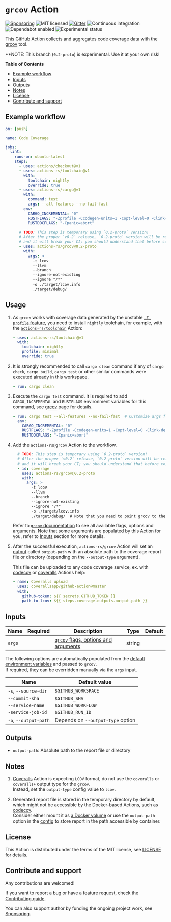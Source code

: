# `grcov` Action

[![Sponsoring](https://img.shields.io/badge/Support%20it-Say%20%22Thank%20you!%22-blue)](https://actions-rs.github.io/#sponsoring)
![MIT licensed](https://img.shields.io/badge/license-MIT-blue.svg)
[![Gitter](https://badges.gitter.im/actions-rs/community.svg)](https://gitter.im/actions-rs/community)
![Continuous integration](https://github.com/actions-rs/grcov/workflows/Continuous%20integration/badge.svg)
![Dependabot enabled](https://api.dependabot.com/badges/status?host=github&repo=actions-rs/grcov)
![Experimental status](https://img.shields.io/badge/status-experimental-yellow.svg)

This GitHub Action collects and aggregates code coverage data with the
[grcov](https://github.com/mozilla/grcov) tool.

**NOTE: This branch (`0.2-proto`) is experimental. Use it at your own risk!

**Table of Contents**

* [Example workflow](#example-workflow)
* [Inputs](#inputs)
* [Outputs](#outputs)
* [Notes](#notes)
* [License](#license)
* [Contribute and support](#contribute-and-support)

## Example workflow

```yaml
on: [push]

name: Code Coverage

jobs:
  lint:
    runs-on: ubuntu-latest
    steps:
      - uses: actions/checkout@v1
      - uses: actions-rs/toolchain@v1
        with:
          toolchain: nightly
          override: true
      - uses: actions-rs/cargo@v1
        with:
          command: test
          args: --all-features --no-fail-fast
        env:
          CARGO_INCREMENTAL: "0"
          RUSTFLAGS: "-Zprofile -Ccodegen-units=1 -Copt-level=0 -Clink-dead-code -Coverflow-checks=off -Zpanic_abort_tests -Cpanic=abort"
          RUSTDOCFLAGS: "-Cpanic=abort"

      # TODO: This step is temporary using `0.2-proto` version!
      # After the proper `v0.2` release, `0.2-proto` version will be removed
      # and it will break your CI; you should understand that before copying it.
      - uses: actions-rs/grcov@0.2-proto
        with:
          args: >
            -t lcov
            --llvm
            --branch
            --ignore-not-existing
            --ignore "/*"
            -o ./target/lcov.info
            ./target/debug/
```

## Usage

1. As `grcov` works with coverage data generated by the unstable [`-Z profile` feature](https://github.com/rust-lang/rust/issues/42524),
    you need to install `nightly` toolchain, for example,
    with the [`actions-rs/toolchain`](https://github.com/actions-rs/toolchain) Action:
    
    ```yaml
    - uses: actions-rs/toolchain@v1
      with:
        toolchain: nightly
        profile: minimal
        override: true
    ```

2. It is strongly recommended to call `cargo clean` command
    if any of `cargo check`, `cargo build`, `cargo test`
    or other similar commands were executed already in this workspace.

    ```yaml
    - run: cargo clean
    ```

3. Execute the `cargo test` command.
    It is required to add `CARGO_INCREMENTAL` and `RUSTFLAGS` environment variables
    for this command, see [grcov](https://github.com/mozilla/grcov) page for details.

    ```yaml
    - run: cargo test --all-features --no-fail-fast  # Customize args for your own needs
      env:
        CARGO_INCREMENTAL: "0"
        RUSTFLAGS: "-Zprofile -Ccodegen-units=1 -Copt-level=0 -Clink-dead-code -Coverflow-checks=off -Zpanic_abort_tests -Cpanic=abort"
        RUSTDOCFLAGS: "-Cpanic=abort"
    ```

4. Add the `actions-rs@grcov` Action to the workflow.

    ```yaml
      # TODO: This step is temporary using `0.2-proto` version!
      # After the proper `v0.2` release, `0.2-proto` version will be removed
      # and it will break your CI; you should understand that before copying it.
      - id: coverage
        uses: actions-rs/grcov@0.2-proto
        with:
          args: >
            -t lcov
            --llvm
            --branch
            --ignore-not-existing
            --ignore "/*"
            -o ./target/lcov.info
            ./target/debug/  # Note that you need to point grcov to the target directory with build artifacts
    ```
   
   Refer to [`grcov` documentation](https://github.com/mozilla/grcov#man-grcov)
   to see all available flags, options and arguments.
   Note that some arguments are populated by this Action for you,
   refer to [Inputs](#inputs) section for more details.

5. After the successful execution, `actions-rs/grcov` Action
    will set an [output](https://help.github.com/en/actions/building-actions/metadata-syntax-for-github-actions#outputs) called `output-path`
    with an absolute path to the coverage report file
    or directory (depending on the `--output-type` argument).

    This file can be uploaded to any code coverage service,
    ex. with [codecov](https://github.com/marketplace/actions/codecov) or [coveralls](https://github.com/marketplace/actions/coveralls-github-action) Actions help:

    ```yaml
    - name: Coveralls upload
      uses: coverallsapp/github-action@master
      with:
        github-token: ${{ secrets.GITHUB_TOKEN }}
        path-to-lcov: ${{ steps.coverage.outputs.output-path }}
    ```

## Inputs

| Name   | Required | Description                                                                      | Type   | Default |
| ------ | :------: | -------------------------------------------------------------------------------- | ------ | --------|
| `args` |          | [`grcov` flags, options and arguments](https://github.com/mozilla/grcov#man-grcov) | string |         |

The following options are automatically populated from the
[default environment variables](https://help.github.com/en/actions/configuring-and-managing-workflows/using-environment-variables#default-environment-variables)
and passed to `grcov`.\
If required, they can be overridden manually via the `args` input.

| Name                  | Default value                     |
| --------------------- | --------------------------------- |
| `-s`, `--source-dir`  | `$GITHUB_WORKSPACE`               |
| `--commit-sha`        | `$GITHUB_SHA`                     |
| `--service-name`      | `$GITHUB_WORKFLOW`                |
| `-service-job-id`     | `$GITHUB_RUN_ID`                  |
| `-o`, `--output-path` | Depends on `--output-type` option |

## Outputs

* `output-path`: Absolute path to the report file or directory

## Notes

1. [Coveralls](https://github.com/marketplace/actions/coveralls-github-action) Action is expecting `LCOV` format,
    do not use the `coveralls` or `coveralls+` output type for the `grcov`.\
    Instead, set the `output-type` config value to `lcov`.

2. Generated report file is stored in the temporary directory by default,
    which might not be accessible by the Docker-based Actions,
    such as [codecov](https://github.com/marketplace/actions/codecov).\
    Consider either mount it as [a Docker volume](https://help.github.com/en/articles/workflow-syntax-for-github-actions#jobsjob_idcontainervolumes)
    or use the `output-path` option in the [config](#config)
    to store report in the path accessible by container.

## License

This Action is distributed under the terms of the MIT license, see [LICENSE](https://github.com/actions-rs/toolchain/blob/master/LICENSE) for details.

## Contribute and support

Any contributions are welcomed!

If you want to report a bug or have a feature request,
check the [Contributing guide](https://github.com/actions-rs/.github/blob/master/CONTRIBUTING.md).

You can also support author by funding the ongoing project work,
see [Sponsoring](https://actions-rs.github.io/#sponsoring).

